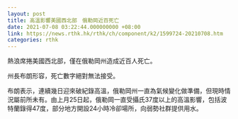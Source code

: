 ```yaml
---
layout: post
title: 高溫影響美國西北部　俄勒岡近百死亡
date: 2021-07-08 03:22:44.000000000 +08:00
link: https://news.rthk.hk/rthk/ch/component/k2/1599724-20210708.htm
categories: rthk
---
```


熱浪席捲美國西北部，僅在俄勒岡州造成近百人死亡。

州長布朗形容，死亡數字絕對無法接受。

布朗表示，連續幾日迎來破紀錄高溫，俄勒岡州一直為氣候變化做準備，但現時情況屬前所未有。由上月25日起，俄勒岡一直受攝氏37度以上的高溫影響，包括波特蘭錄得47度，部分地方開設24小時冷卻場所，向弱勢社群提供用水。
